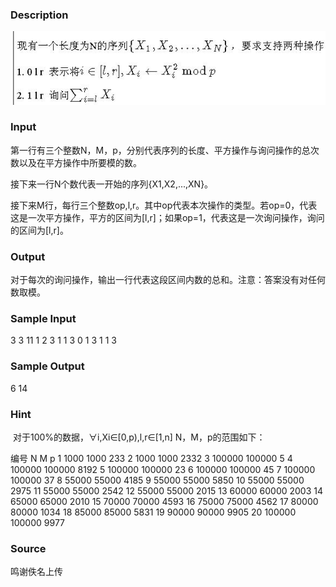 
### Description
![](/JudgeOnline/upload/201506/11.JPG)

### Input
第一行有三个整数N，M，p，分别代表序列的长度、平方操作与询问操作的总次数以及在平方操作中所要模的数。

接下来一行N个数代表一开始的序列{X1,X2,...,XN}。

接下来M行，每行三个整数op,l,r。其中op代表本次操作的类型。若op=0，代表这是一次平方操作，平方的区间为[l,r]；如果op=1，代表这是一次询问操作，询问的区间为[l,r]。

### Output
对于每次的询问操作，输出一行代表这段区间内数的总和。注意：答案没有对任何数取模。

### Sample Input
3 3 11
1 2 3
1 1 3
0 1 3
1 1 3
### Sample Output
6
14
### Hint
 对于100%的数据，∀i,Xi∈[0,p),l,r∈[1,n]
N，M，p的范围如下：

编号  N  M  p
1  1000  1000  233
2  1000  1000  2332
3  100000  100000  5
4  100000  100000  8192
5  100000  100000  23
6  100000  100000  45
7  100000  100000  37
8  55000  55000  4185
9  55000  55000  5850
10  55000  55000  2975
11  55000  55000  2542
12  55000  55000  2015
13  60000  60000  2003
14  65000  65000  2010
15  70000  70000  4593
16  75000  75000  4562
17  80000  80000  1034
18  85000  85000  5831
19  90000  90000  9905
20  100000  100000  9977
### Source
鸣谢佚名上传